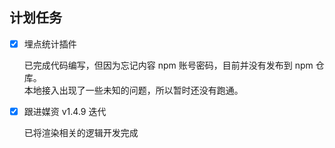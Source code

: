 ## 计划任务

- [x] 埋点统计插件

  已完成代码编写，但因为忘记内容 npm 账号密码，目前并没有发布到 npm 仓库。  
  本地接入出现了一些未知的问题，所以暂时还没有跑通。

- [x] 跟进媒资 v1.4.9 迭代

  已将渲染相关的逻辑开发完成
